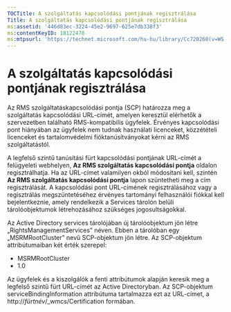 ```yaml
---
TOCTitle: A szolgáltatás kapcsolódási pontjának regisztrálása
Title: A szolgáltatás kapcsolódási pontjának regisztrálása
ms:assetid: '446d83ec-3224-45e2-9697-625e7db338f3'
ms:contentKeyID: 18122478
ms:mtpsurl: 'https://technet.microsoft.com/hu-hu/library/Cc720260(v=WS.10)'
---
```


A szolgáltatás kapcsolódási pontjának regisztrálása
===================================================

Az RMS szolgáltatáskapcsolódási pontja (SCP) határozza meg a szolgáltatás kapcsolódási URL-címét, amelyen keresztül elérhetők a szervezetben található RMS-kompatibilis ügyfelek. Érvényes kapcsolódási pont hiányában az ügyfelek nem tudnak használati licenceket, közzétételi licenceket és tartalomvédelmi fióktanúsítványokat kérni az RMS szolgáltatástól.

A legfelső szintű tanúsítási fürt kapcsolódási pontjának URL-címét a felügyeleti webhelyen, **Az RMS szolgáltatás kapcsolódási pontja** oldalon regisztrálhatja. Ha az URL-címet valamilyen okból módosítani kell, szintén **Az RMS szolgáltatás kapcsolódási pontja** lapon szüntetheti meg a cím regisztrálását. A kapcsolódási pont URL-címének regisztrálásához vagy a regisztrálás megszüntetéséhez érvényes tartományi felhasználói fiókkal kell bejelentkeznie, amely rendelkezik a Services tárolón belüli tárolóobjektumok létrehozásához szükséges jogosultságokkal.

Az Active Directory services tárolójában új tárolóobjektum jön létre „RightsManagementServices” néven. Ebben a tárolóban egy „MSRMRootCluster” nevű SCP-objektum jön létre. Az SCP-objektum attribútumaiban két érték szerepel:

-   MSRMRootCluster
-   1.0

Az ügyfelek és a kiszolgálók a fenti attribútumok alapján keresik meg a legfelső szintű fürt URL-címét az Active Directoryban. Az SCP-objektum serviceBindingInformation attribútuma tartalmazza ezt az URL-címet, a http://*fürtnév*/\_wmcs/Certification formában.
